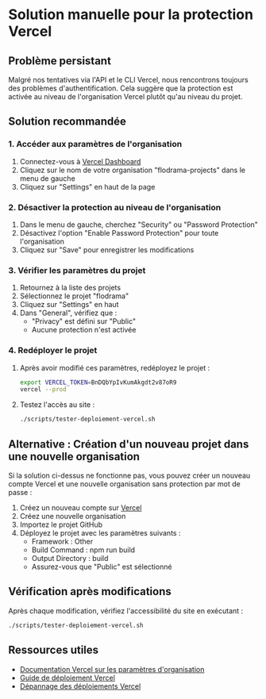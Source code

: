 # Solution manuelle pour la protection Vercel

## Problème persistant

Malgré nos tentatives via l'API et le CLI Vercel, nous rencontrons toujours des problèmes d'authentification. Cela suggère que la protection est activée au niveau de l'organisation Vercel plutôt qu'au niveau du projet.

## Solution recommandée

### 1. Accéder aux paramètres de l'organisation

1. Connectez-vous à [Vercel Dashboard](https://vercel.com/dashboard)
2. Cliquez sur le nom de votre organisation "flodrama-projects" dans le menu de gauche
3. Cliquez sur "Settings" en haut de la page

### 2. Désactiver la protection au niveau de l'organisation

1. Dans le menu de gauche, cherchez "Security" ou "Password Protection"
2. Désactivez l'option "Enable Password Protection" pour toute l'organisation
3. Cliquez sur "Save" pour enregistrer les modifications

### 3. Vérifier les paramètres du projet

1. Retournez à la liste des projets
2. Sélectionnez le projet "flodrama"
3. Cliquez sur "Settings" en haut
4. Dans "General", vérifiez que :
   - "Privacy" est défini sur "Public"
   - Aucune protection n'est activée

### 4. Redéployer le projet

1. Après avoir modifié ces paramètres, redéployez le projet :
   ```bash
   export VERCEL_TOKEN=BnDQbYpIvKumAkgdt2v87oR9
   vercel --prod
   ```

2. Testez l'accès au site :
   ```bash
   ./scripts/tester-deploiement-vercel.sh
   ```

## Alternative : Création d'un nouveau projet dans une nouvelle organisation

Si la solution ci-dessus ne fonctionne pas, vous pouvez créer un nouveau compte Vercel et une nouvelle organisation sans protection par mot de passe :

1. Créez un nouveau compte sur [Vercel](https://vercel.com/signup)
2. Créez une nouvelle organisation
3. Importez le projet GitHub
4. Déployez le projet avec les paramètres suivants :
   - Framework : Other
   - Build Command : npm run build
   - Output Directory : build
   - Assurez-vous que "Public" est sélectionné

## Vérification après modifications

Après chaque modification, vérifiez l'accessibilité du site en exécutant :

```bash
./scripts/tester-deploiement-vercel.sh
```

## Ressources utiles

- [Documentation Vercel sur les paramètres d'organisation](https://vercel.com/docs/concepts/teams-and-accounts/team-settings)
- [Guide de déploiement Vercel](https://vercel.com/docs/deployments/overview)
- [Dépannage des déploiements Vercel](https://vercel.com/docs/deployments/troubleshooting)
